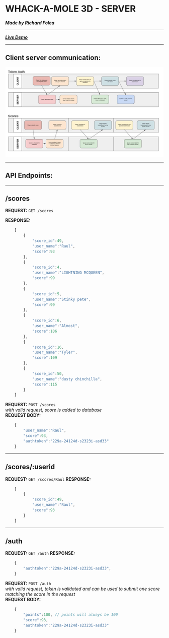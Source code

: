 # WHACK-A-MOLE 3D - SERVER
***Made by Richard Folea***
___
***[Live Demo](https://aelof3.github.io/wam/)***
___

## Client server communication:  
![img2](static/server_img_1.jpg)  
___
## API Endpoints:  
___
## /scores
**REQUEST:** 
    `GET /scores`  
  
**RESPONSE:** 
```js
    [
        {
            "score_id":49,
            "user_name":"Raul",
            "score":93
        },
        {
            "score_id":4,
            "user_name":"LIGHTNING MCQUEEN",
            "score":99
        },
        {
            "score_id":5,
            "user_name":"Stinky pete",
            "score":99
        },
        {
            "score_id":6,
            "user_name":"Almost",
            "score":106
        },
        {
            "score_id":16,
            "user_name":"Tyler",
            "score":109
        },
        {
            "score_id":50,
            "user_name":"dusty chinchilla",
            "score":115
        }
    ]
```
**REQUEST:** 
`POST /scores`  
*with valid request, score is added to database*  
**REQUEST BODY:** 
```js
    {
        "user_name":"Raul",
        "score":93,
        "authtoken":"229a-24124d-s2323i-asd33"
    }
```
___
## /scores/:userid
**REQUEST:** 
`GET /scores/Raul`
**RESPONSE:** 
```js
    [
        {
            "score_id":49,
            "user_name":"Raul",
            "score":93
        }
    ]
```
___
## /auth
**REQUEST:** 
`GET /auth`
**RESPONSE:** 
```js
    {
        "authtoken":"229a-24124d-s2323i-asd33",
    }
```
**REQUEST:** 
`POST /auth`  
*with valid request, token is validated and can be used to submit one score matching the score in the request*  
**REQUEST BODY:** 
```js
    {
        "points":100, // points will always be 100
        "score":93,
        "authtoken":"229a-24124d-s2323i-asd33"
    }
```
